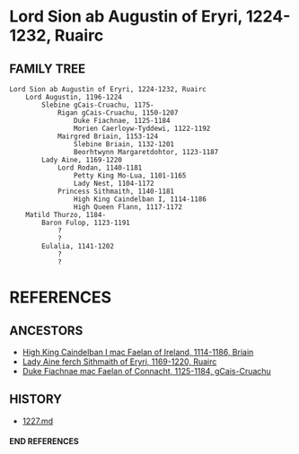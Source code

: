 # Lord Sion ab Augustin of Eryri, 1224-1232, Ruairc

## FAMILY TREE 
```
Lord Sion ab Augustin of Eryri, 1224-1232, Ruairc
	Lord Augustin, 1196-1224
		Slebine gCais-Cruachu, 1175-
			Rigan gCais-Cruachu, 1150-1207
				Duke Fiachnae, 1125-1184
				Morien Caerloyw-Tyddewi, 1122-1192
			Mairgred Briain, 1153-124
				Slebine Briain, 1132-1201
				Beorhtwynn Margaretdohtor, 1123-1187
		Lady Aine, 1169-1220
			Lord Rodan, 1140-1181
				Petty King Mo-Lua, 1101-1165
				Lady Nest, 1104-1172
			Princess Sithmaith, 1140-1181
				High King Caindelban I, 1114-1186
				High Queen Flann, 1117-1172
	Matild Thurzo, 1184-
		Baron Fulop, 1123-1191
			?
			?
		Eulalia, 1141-1202
			?
			?
```


# REFERENCES

## ANCESTORS
* [High King Caindelban I mac Faelan of Ireland, 1114-1186, Briain](caindelban_i_mac_faelan_1114.md)
* [Lady Aine ferch Sithmaith of Eryri, 1169-1220, Ruairc](aine_ferch_sithmaith_1169.md)
* [Duke Fiachnae mac Faelan of Connacht, 1125-1184, gCais-Cruachu](fiachnae_mac_faelan_1125.md)

## HISTORY
* [1227.md](../h/1227.md)
#### END REFERENCES